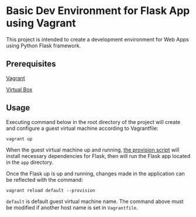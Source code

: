 # Basic Dev Environment for Flask App using Vagrant

This project is intended to create a development environment for Web Apps using Python Flask framework.

## Prerequisites
[Vagrant](https://www.vagrantup.com/downloads.html)

[Virtual Box](https://www.virtualbox.org/wiki/Downloads)

## Usage


Executing command below in the root directory of the project will create and configure a guest virtual machine according to Vagrantfile:
```
vagrant up
```

When the guest virtual machine up and running, [the provision script](https://github.com/erolkeskiner/vagrant-playground/blob/master/deploy/bootstrap.sh) will install necessary dependencies for Flask, then will run the Flask app located in the `app` directory.

Once the Flask up is up and running, changes made in the application can be reflected with the command: 
```
vagrant reload default --provision
``` 

`default` is default guest virtual machine name. The command above must be modified if another host name is set in `Vagrantfile`.
